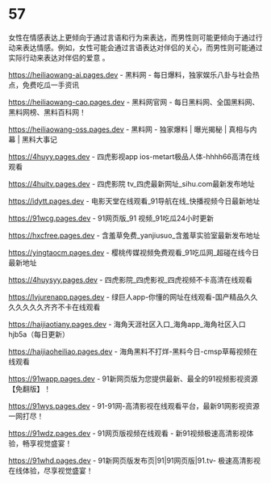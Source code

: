 # 57
女性在情感表达上更倾向于通过言语和行为来表达，而男性则可能更倾向于通过行动来表达情感。例如，女性可能会通过言语表达对伴侣的关心，而男性则可能通过实际行动来表达对伴侣的爱意 。

https://heiliaowang-ai.pages.dev - 黑料网 - 每日爆料，独家娱乐八卦与社会热点，免费吃瓜一手资讯

https://heiliaowang-cao.pages.dev - 黑料网官网 - 每日黑料网、全国黑料网、黑料网榜、黑料百科网！

https://heiliaowang-oss.pages.dev - 黑料网 - 独家爆料 | 曝光揭秘 | 真相与内幕 | 黑料大事记

https://4huyy.pages.dev - 四虎影视app ios-metart极品人体-hhhh66高清在线观看

https://4huitv.pages.dev - 四虎影院 tv_四虎最新网址_sihu.com最新发布地址

https://idytt.pages.dev - 电影天堂在线观看_91导航在线_快播视频今日最新地址

https://91wcg.pages.dev - 91网页版_91 视频_91吃瓜24小时更新

https://hxcfree.pages.dev - 含羞草免费_yanjiusuo_含羞草实验室最新发布地址

https://yingtaocm.pages.dev - 樱桃传媒视频免费观看_91吃瓜网_超碰在线今日最新地址

https://4huysyy.pages.dev - 四虎影院_四虎影视_四虎视频不卡高清在线观看

https://lvjurenapp.pages.dev - 绿巨人app-你懂的网址在线观看-国产精品久久久久久久久齐齐不卡在线观看

https://haijiaotiany.pages.dev - 海角天涯社区入口_海角app_海角社区入口hjb5a（每日更新）

https://haijiaoheiliao.pages.dev - 海角黑料不打烊-黑料今日-cmsp草莓视频在线观看

https://91wapp.pages.dev - 91新网页版为您提供最新、最全的91视频影视资源【免翻版】！

https://91wys.pages.dev - 91-91网-高清影视在线观看平台，最新91网影视资源一网打尽！

https://91wdz.pages.dev - 91网页版视频在线观看 - 新91视频极速高清影视体验，畅享视觉盛宴！

https://91whd.pages.dev - 91新网页版发布页|91|91网页版|91.tv- 极速高清影视在线体验，尽享视觉盛宴！
